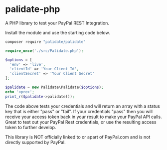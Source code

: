 # palidate-php
A PHP library to test your PayPal REST Integration.

Install the module and use the starting code below.

``` bash
composer require "palidate/palidate"
```

```php
require_once('./src/Palidate.php');

$options = [
  'env' => 'live', 
  'clientId' => 'Your Client Id', 
  'clientSecret' => 'Your Client Secret'
];

$palidate = new Palidate\Palidate($options);
echo '<pre>';
print_r($palidate->palidate());
```

The code above tests your credentials and will return an array with a status key that is either "pass" or "fail".
If your credentials "pass" then you will receive your access token back in your result to make your PayPal API calls.
Great to test out your PayPal Rest credentials, or use the resulting access token to further develop.

This library is NOT officially linked to or apart of PayPal.com and is not directly supported by PayPal.
